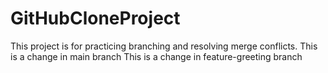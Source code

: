 # GitHubCloneProject
This project is for practicing branching and resolving merge conflicts.
This is a change in main branch
This is a change in feature-greeting branch


